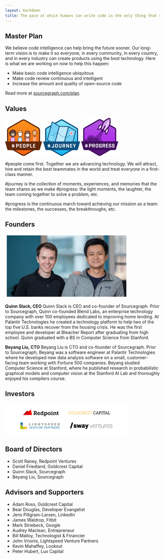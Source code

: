 ```yaml
---
layout: markdown
title: The pace at which humans can write code is the only thing that stands between us and flying cars, a habitat on Mars, and a cure for cancer 
---
```


## Master Plan 
We believe code intelligence can help bring the future sooner. Our long-term vision is to make it so everyone, in every community, in every country, and in every industry can create products using the best technology. Here is what we are working on now to help this happen:

* Make basic code intelligence ubiquitous
* Make code review continuous and intelligent
* Increase the amount and quality of open-source code

Read more at [sourcegraph.com/plan](https://sourcegraph.com/plan).

## Values
<img width="120px" src="assets/images/about-hash-people.png"> <img width="120px" src="assets/images/about-hash-journey.png"> <img width="120px" src="assets/images/about-hash-progress.png">

#people come first. Together we are advancing technology. We will attract, hire and retain the best teammates in the world and treat everyone in a first-class manner.

#journey is the collection of moments, experiences, and memories that the team shares as we make #progress: the light moments, the laughter, the team coming together to solve a problem, etc.

#progress is the continuous march toward achieving our mission as a team: the milestones, the successes, the breakthroughs, etc.

## Founders 

<img width="400px" src="assets/images/about-founders.png">

**Quinn Slack, CEO**
Quinn Slack is CEO and co-founder of Sourcegraph. Prior to Sourcegraph, Quinn co-founded Blend Labs, an enterprise technology company with over 100 employees dedicated to improving home lending. At Palantir Technologies he created a technology platform to help two of the top five U.S. banks recover from the housing crisis. He was the first employee and developer at Bleacher Report after graduating from high school. Quinn graduated with a BS in Computer Science from Stanford.

**Beyang Liu, CTO** 
Beyang Liu is CTO and co-founder of Sourcegraph. Prior to Sourcegraph, Beyang was a software engineer at Palantir Technologies where he developed new data analysis software on a small, customer-facing team working with Fortune 500 companies. Beyang studied Computer Science at Stanford, where he published research in probabilistic graphical models and computer vision at the Stanford AI Lab and thoroughly enjoyed his compilers course.

## Investors

<img width="400px" src="assets/images/about-investors.png">

## Board of Directors 

- Scott Raney, Redpoint Ventures
- Daniel Friedland, Goldcrest Capital
- Quinn Slack, Sourcegraph
- Beyang Liu, Sourcegraph

## Advisors and Supporters 

* Adam Ross, Goldcrest Capital
* Bear Douglas, Developer Evangelist
* Jens Pillgram-Larsen, LinkedIn
* James Waldrop, Fitbit
* Mark Striebeck, Google
* Audrey Maclean, Entrepreneur
* Bill Malloy, Technologist & Financier
* John Vrionis, Lightspeed Venture Partners
* Kevin Mahaffey, Lookout
* Peter Hubert, Lux Capital
